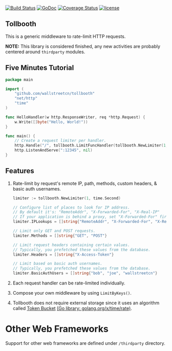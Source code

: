 [![Build Status](https://travis-ci.org/wallstreetcn/tollbooth.svg?branch=master)](https://travis-ci.org/wallstreetcn/tollbooth)
[![GoDoc](https://godoc.org/github.com/wallstreetcn/tollbooth?status.svg)](http://godoc.org/github.com/wallstreetcn/tollbooth)
[![Coverage Status](https://coveralls.io/repos/github/wallstreetcn/tollbooth/badge.svg?branch=master)](https://coveralls.io/github/wallstreetcn/tollbooth?branch=master)
[![license](http://img.shields.io/badge/license-MIT-red.svg?style=flat)](https://raw.githubusercontent.com/wallstreetcn/tollbooth/master/LICENSE)

## Tollbooth

This is a generic middleware to rate-limit HTTP requests.

**NOTE:** This library is considered finished, any new activities are probably centered around `thirdparty` modules.


## Five Minutes Tutorial
```go
package main

import (
    "github.com/wallstreetcn/tollbooth"
    "net/http"
    "time"
)

func HelloHandler(w http.ResponseWriter, req *http.Request) {
    w.Write([]byte("Hello, World!"))
}

func main() {
    // Create a request limiter per handler.
    http.Handle("/", tollbooth.LimitFuncHandler(tollbooth.NewLimiter(1, time.Second), HelloHandler))
    http.ListenAndServe(":12345", nil)
}
```

## Features

1. Rate-limit by request's remote IP, path, methods, custom headers, & basic auth usernames.
    ```go
    limiter := tollbooth.NewLimiter(1, time.Second)

    // Configure list of places to look for IP address.
    // By default it's: "RemoteAddr", "X-Forwarded-For", "X-Real-IP"
    // If your application is behind a proxy, set "X-Forwarded-For" first.
    limiter.IPLookups = []string{"RemoteAddr", "X-Forwarded-For", "X-Real-IP"}

    // Limit only GET and POST requests.
    limiter.Methods = []string{"GET", "POST"}

    // Limit request headers containing certain values.
    // Typically, you prefetched these values from the database.
    limiter.Headers = []string{"X-Access-Token"}

    // Limit based on basic auth usernames.
    // Typically, you prefetched these values from the database.
    limiter.BasicAuthUsers = []string{"bob", "joe", "wallstreetcn"}
    ```

2. Each request handler can be rate-limited individually.

3. Compose your own middleware by using `LimitByKeys()`.

4. Tollbooth does not require external storage since it uses an algorithm called [Token Bucket](http://en.wikipedia.org/wiki/Token_bucket) [(Go library: golang.org/x/time/rate)](//godoc.org/golang.org/x/time/rate).


# Other Web Frameworks

Support for other web frameworks are defined under `/thirdparty` directory.
